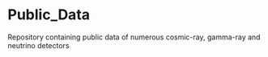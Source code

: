 # Public_Data
Repository containing public data of numerous cosmic-ray, gamma-ray and neutrino detectors
